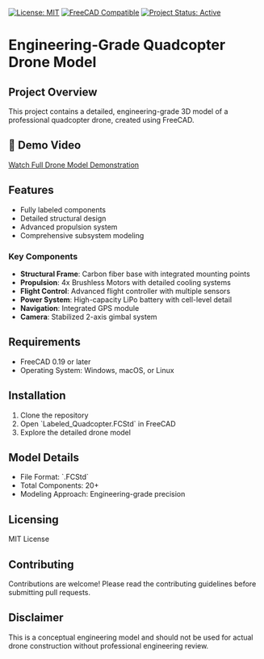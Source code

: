 [![License: MIT](https://img.shields.io/badge/License-MIT-yellow.svg)](https://opensource.org/licenses/MIT)
[![FreeCAD Compatible](https://img.shields.io/badge/FreeCAD-Compatible-blue.svg)](https://www.freecadweb.org/)
[![Project Status: Active](https://www.repostatus.org/badges/latest/active.svg)](https://www.repostatus.org/#active)

# Engineering-Grade Quadcopter Drone Model

## Project Overview
This project contains a detailed, engineering-grade 3D model of a professional quadcopter drone, created using FreeCAD.

## 🎥 Demo Video
[Watch Full Drone Model Demonstration](https://drive.google.com/file/d/1y4krlaVtlrtS0Bos0xzzvey48PuDL2v0/view?usp=sharing)

## Features
- Fully labeled components
- Detailed structural design
- Advanced propulsion system
- Comprehensive subsystem modeling

### Key Components
- **Structural Frame**: Carbon fiber base with integrated mounting points
- **Propulsion**: 4x Brushless Motors with detailed cooling systems
- **Flight Control**: Advanced flight controller with multiple sensors
- **Power System**: High-capacity LiPo battery with cell-level detail
- **Navigation**: Integrated GPS module
- **Camera**: Stabilized 2-axis gimbal system

## Requirements
- FreeCAD 0.19 or later
- Operating System: Windows, macOS, or Linux

## Installation
1. Clone the repository
2. Open \`Labeled_Quadcopter.FCStd\` in FreeCAD
3. Explore the detailed drone model

## Model Details
- File Format: \`.FCStd\`
- Total Components: 20+
- Modeling Approach: Engineering-grade precision

## Licensing
MIT License

## Contributing
Contributions are welcome! Please read the contributing guidelines before submitting pull requests.

## Disclaimer
This is a conceptual engineering model and should not be used for actual drone construction without professional engineering review.
